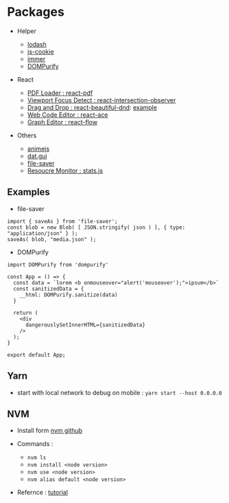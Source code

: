 # Packages

- Helper
  - [lodash](https://lodash.com/)
  - [js-cookie](https://github.com/js-cookie/js-cookie)
  - [immer](https://github.com/immerjs/immer)
  - [DOMPurify](https://github.com/cure53/DOMPurify)

- React
  - [PDF Loader : react-pdf](https://github.com/diegomura/react-pdf)
  - [Viewport Focus Detect : react-intersection-observer](https://github.com/researchgate/react-intersection-observer)
  - [Drag and Drop : react-beautiful-dnd](https://github.com/atlassian/react-beautiful-dnd): [example](https://codesandbox.io/s/zh2wy)
  - [Web Code Editor : react-ace](https://github.com/securingsincity/react-ace/tree/master)
  - [Graph Editor : react-flow](https://github.com/wbkd/react-flow)

- Others
  - [animejs](https://animejs.com/)
  - [dat.gui](https://github.com/dataarts/dat.gui)
  - [file-saver](https://github.com/eligrey/FileSaver.js)
  - [Resoucre Monitor : stats.js](https://github.com/mrdoob/stats.js/)

## Examples

* file-saver

```
import { saveAs } from 'file-saver';
const blob = new Blob( [ JSON.stringify( json ) ], { type: "application/json" } );
saveAs( blob, "media.json" );
```

* DOMPurify

```
import DOMPurify from 'dompurify'

const App = () => {
  const data = `lorem <b onmouseover="alert('mouseover');">ipsum</b>`
  const sanitizedData = {
    __html: DOMPurify.sanitize(data)
  }

  return (
    <div
      dangerouslySetInnerHTML={sanitizedData}
    />
  );
}

export default App;
```

## Yarn

- start with local network to debug on mobile : `yarn start --host 0.0.0.0`

## NVM

- Install form [nvm github](https://github.com/nvm-sh/nvm)

- Commands :
  - `nvm ls`
  - `nvm install <node version>`
  - `nvm use <node version>`
  - `nvm alias default <node version>`

- Refernce : [tutorial](https://www.casper.tw/development/2022/01/10/install-nvm/)
